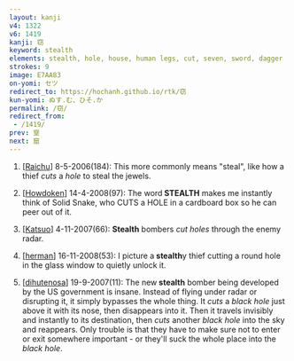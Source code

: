 ```yaml
---
layout: kanji
v4: 1322
v6: 1419
kanji: 窃
keyword: stealth
elements: stealth, hole, house, human legs, cut, seven, sword, dagger
strokes: 9
image: E7AA83
on-yomi: セツ
redirect_to: https://hochanh.github.io/rtk/窃
kun-yomi: ぬす.む、ひそ.か
permalink: /窃/
redirect_from:
 - /1419/
prev: 窒
next: 窟
---
```


1) [<a href="http://kanji.koohii.com/profile/Raichu">Raichu</a>] 8-5-2006(184): This more commonly means &quot;steal&quot;, like how a thief <em>cuts</em> a <em>hole</em> to steal the jewels.

2) [<a href="http://kanji.koohii.com/profile/Howdoken">Howdoken</a>] 14-4-2008(97): The word<strong> STEALTH</strong> makes me instantly think of Solid Snake, who CUTS a HOLE in a cardboard box so he can peer out of it.

3) [<a href="http://kanji.koohii.com/profile/Katsuo">Katsuo</a>] 4-11-2007(66): <strong>Stealth</strong> bombers <em>cut holes</em> through the enemy radar.

4) [<a href="http://kanji.koohii.com/profile/herman">herman</a>] 16-11-2008(53): I picture a<strong> stealth</strong>y thief cutting a round hole in the glass window to quietly unlock it.

5) [<a href="http://kanji.koohii.com/profile/dihutenosa">dihutenosa</a>] 19-9-2007(11): The new<strong> stealth</strong> bomber being developed by the US government is insane. Instead of flying under radar or disrupting it, it simply bypasses the whole thing. It <em>cuts</em> a <em>black hole</em> just above it with its nose, then disappears into it. Then it travels invisibly and instantly to its destination, then <em>cuts</em> another <em>black hole</em> into the sky and reappears. Only trouble is that they have to make sure not to enter or exit somewhere important - or they&#039;ll suck the whole place into the <em>black hole</em>.

